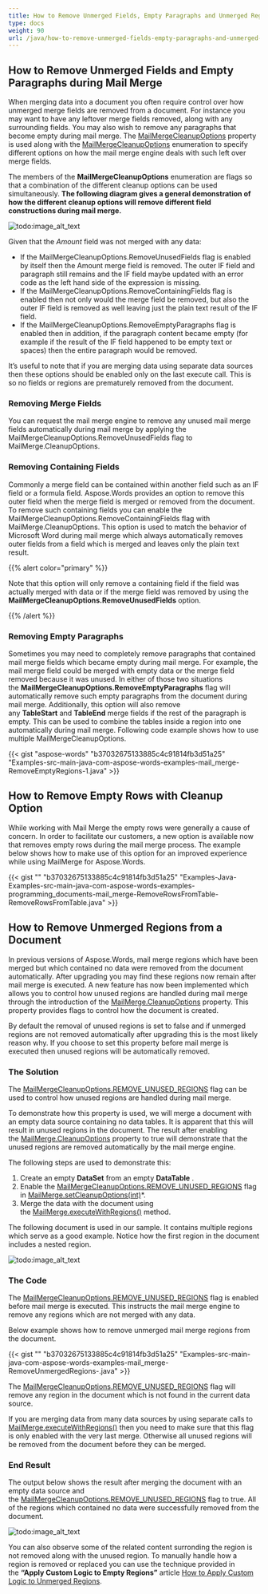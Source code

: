 ```yaml
---
title: How to Remove Unmerged Fields, Empty Paragraphs and Unmerged Regions
type: docs
weight: 90
url: /java/how-to-remove-unmerged-fields-empty-paragraphs-and-unmerged-regions/
---
```


## **How to Remove Unmerged Fields and Empty Paragraphs during Mail Merge**
When merging data into a document you often require control over how unmerged merge fields are removed from a document. For instance you may want to have any leftover merge fields removed, along with any surrounding fields. You may also wish to remove any paragraphs that become empty during mail merge. The [MailMergeCleanupOptions](http://www.aspose.com/api/java/words/com.aspose.words/constants/MailMergeCleanupOptions) property is used along with the [MailMergeCleanupOptions](http://www.aspose.com/api/java/words/com.aspose.words/constants/MailMergeCleanupOptions) enumeration to specify different options on how the mail merge engine deals with such left over merge fields.

The members of the **MailMergeCleanupOptions** enumeration are flags so that a combination of the different cleanup options can be used simultaneously. **The following diagram gives a general demonstration of how the different cleanup options will remove different field constructions during mail merge.** 

![todo:image_alt_text](http://i.imgur.com/uHdMyFl.png)

Given that the *Amount* field was not merged with any data:

- If the MailMergeCleanupOptions.RemoveUnusedFields flag is enabled by itself then the Amount merge field is removed. The outer IF field and paragraph still remains and the IF field maybe updated with an error code as the left hand side of the expression is missing.
- If the MailMergeCleanupOptions.RemoveContainingFields flag is enabled then not only would the merge field be removed, but also the outer IF field is removed as well leaving just the plain text result of the IF field.
- If the MailMergeCleanupOptions.RemoveEmptyParagraphs flag is enabled then in addition, if the paragraph content became empty (for example if the result of the IF field happened to be empty text or spaces) then the entire paragraph would be removed.

It’s useful to note that if you are merging data using separate data sources then these options should be enabled only on the last execute call. This is so no fields or regions are prematurely removed from the document.
### **Removing Merge Fields**
You can request the mail merge engine to remove any unused mail merge fields automatically during mail merge by applying the MailMergeCleanupOptions.RemoveUnusedFields flag to MailMerge.CleanupOptions.
### **Removing Containing Fields**
Commonly a merge field can be contained within another field such as an IF field or a formula field. Aspose.Words provides an option to remove this outer field when the merge field is merged or removed from the document. To remove such containing fields you can enable the MailMergeCleanupOptions.RemoveContainingFields flag with MailMerge.CleanupOptions.
This option is used to match the behavior of Microsoft Word during mail merge which always automatically removes outer fields from a field which is merged and leaves only the plain text result.

{{% alert color="primary" %}} 

Note that this option will only remove a containing field if the field was actually merged with data or if the merge field was removed by using the **MailMergeCleanupOptions.RemoveUnusedFields** option.

{{% /alert %}} 
### **Removing Empty Paragraphs**
Sometimes you may need to completely remove paragraphs that contained mail merge fields which became empty during mail merge. For example, the mail merge field could be merged with empty data or the merge field removed because it was unused.
In either of those two situations the **MailMergeCleanupOptions.RemoveEmptyParagraphs** flag will automatically remove such empty paragraphs from the document during mail merge.
Additionally, this option will also remove any **TableStart** and **TableEnd** merge fields if the rest of the paragraph is empty. This can be used to combine the tables inside a region into one automatically during mail merge.
Following code example shows how to use multiple MailMergeCleanupOptions.

{{< gist "aspose-words" "b37032675133885c4c91814fb3d51a25" "Examples-src-main-java-com-aspose-words-examples-mail_merge-RemoveEmptyRegions-1.java" >}}
## **How to Remove Empty Rows with Cleanup Option**
While working with Mail Merge the empty rows were generally a cause of concern. In order to facilitate our customers, a new option is available now that removes empty rows during the mail merge process. The example below shows how to make use of this option for an improved experience while using MailMerge for Aspose.Words.

{{< gist "" "b37032675133885c4c91814fb3d51a25" "Examples-Java-Examples-src-main-java-com-aspose-words-examples-programming_documents-mail_merge-RemoveRowsFromTable-RemoveRowsFromTable.java" >}}
## **How to Remove Unmerged Regions from a Document**
In previous versions of Aspose.Words, mail merge regions which have been merged but which contained no data were removed from the document automatically. After upgrading you may find these regions now remain after mail merge is executed. A new feature has now been implemented which allows you to control how unused regions are handled during mail merge through the introduction of the [MailMerge.CleanupOptions](http://www.aspose.com/api/java/words/com.aspose.words/classes/MailMerge) property. This property provides flags to control how the document is created.

By default the removal of unused regions is set to false and if unmerged regions are not removed automatically after upgrading this is the most likely reason why. If you choose to set this property before mail merge is executed then unused regions will be automatically removed.
### **The Solution**
The [MailMergeCleanupOptions.REMOVE_UNUSED_REGIONS](http://www.aspose.com/api/java/words/com.aspose.words/constants/MailMergeCleanupOptions) flag can be used to control how unused regions are handled during mail merge.

To demonstrate how this property is used, we will merge a document with an empty data source containing no data tables. It is apparent that this will result in unused regions in the document. The result after enabling the [MailMerge.CleanupOptions](http://www.aspose.com/api/java/words/com.aspose.words/classes/MailMerge) property to true will demonstrate that the unused regions are removed automatically by the mail merge engine.

The following steps are used to demonstrate this:

1. Create an empty **DataSet** from an empty **DataTable** .
1. Enable the [MailMergeCleanupOptions.REMOVE_UNUSED_REGIONS](http://www.aspose.com/api/java/words/com.aspose.words/constants/MailMergeCleanupOptions) flag in [MailMerge.setCleanupOptions(int)](http://www.aspose.com/api/java/words/com.aspose.words/classes/MailMerge)*.
1. Merge the data with the document using the [MailMerge.executeWithRegions()](http://www.aspose.com/api/java/words/com.aspose.words/classes/MailMerge) method.

The following document is used in our sample. It contains multiple regions which serve as a good example. Notice how the first region in the document includes a nested region. 

![todo:image_alt_text](/plugins/servlet/confluence/placeholder/unknown-attachment)
### **The Code**
The [MailMergeCleanupOptions.REMOVE_UNUSED_REGIONS](http://www.aspose.com/api/java/words/com.aspose.words/constants/MailMergeCleanupOptions) flag is enabled before mail merge is executed. This instructs the mail merge engine to remove any regions which are not merged with any data.

Below example shows how to remove unmerged mail merge regions from the document.

{{< gist "" "b37032675133885c4c91814fb3d51a25" "Examples-src-main-java-com-aspose-words-examples-mail_merge-RemoveUnmergedRegions-.java" >}}

The [MailMergeCleanupOptions.REMOVE_UNUSED_REGIONS](http://www.aspose.com/api/java/words/com.aspose.words/constants/MailMergeCleanupOptions) flag will remove any region in the document which is not found in the current data source.

If you are merging data from many data sources by using separate calls to [MailMerge.executeWithRegions()](http://www.aspose.com/api/java/words/com.aspose.words/classes/MailMerge) then you need to make sure that this flag is only enabled with the very last merge. Otherwise all unused regions will be removed from the document before they can be merged.
### **End Result**
The output below shows the result after merging the document with an empty data source and the [MailMergeCleanupOptions.REMOVE_UNUSED_REGIONS](http://www.aspose.com/api/java/words/com.aspose.words/constants/MailMergeCleanupOptions) flag to true. All of the regions which contained no data were successfully removed from the document.

![todo:image_alt_text](/plugins/servlet/confluence/placeholder/unknown-attachment)



You can also observe some of the related content surronding the region is not removed along with the unused region. To manually handle how a region is removed or replaced you can use the technique provided in the **“Apply Custom Logic to Empty Regions”** article [How to Apply Custom Logic to Unmerged Regions](https://docs.aspose.com/words/java/how-to-apply-custom-logic-to-unmerged-regions/).
